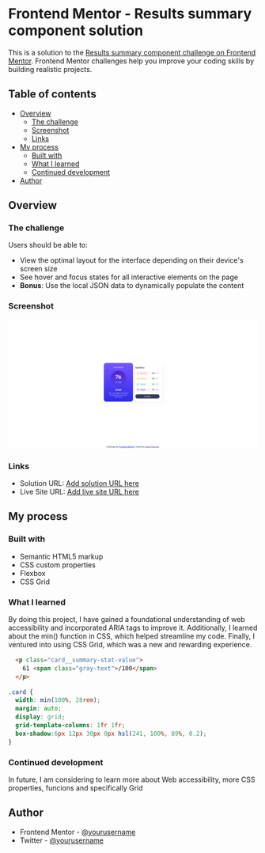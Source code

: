 # Frontend Mentor - Results summary component solution

This is a solution to the [Results summary component challenge on Frontend Mentor](https://www.frontendmentor.io/challenges/results-summary-component-CE_K6s0maV). Frontend Mentor challenges help you improve your coding skills by building realistic projects.

## Table of contents

- [Overview](#overview)
  - [The challenge](#the-challenge)
  - [Screenshot](#screenshot)
  - [Links](#links)
- [My process](#my-process)
  - [Built with](#built-with)
  - [What I learned](#what-i-learned)
  - [Continued development](#continued-development)
- [Author](#author)

## Overview

### The challenge

Users should be able to:

- View the optimal layout for the interface depending on their device's screen size
- See hover and focus states for all interactive elements on the page
- **Bonus**: Use the local JSON data to dynamically populate the content

### Screenshot

![](./screenshot.png)

### Links

- Solution URL: [Add solution URL here](https://github.com/nuraf9607/fm-results-summery-component)
- Live Site URL: [Add live site URL here](https://nuraf9607.github.io/fm-results-summery-component/)

## My process

### Built with

- Semantic HTML5 markup
- CSS custom properties
- Flexbox
- CSS Grid

### What I learned

By doing this project, I have gained a foundational understanding of web accessibility and incorporated ARIA tags to improve it. Additionally, I learned about the min() function in CSS, which helped streamline my code. Finally, I ventured into using CSS Grid, which was a new and rewarding experience.

```html
  <p class="card__summary-stat-value">
    61 <span class="gray-text">/100</span>
  </p>
```

```css
.card {
  width: min(100%, 28rem);
  margin: auto;
  display: grid;
  grid-template-columns: 1fr 1fr;
  box-shadow:6px 12px 30px 0px hsl(241, 100%, 89%, 0.2);
}
```

### Continued development

In future, I am considering to learn more about Web accessibility, more CSS properties, funcions and specifically Grid


## Author

- Frontend Mentor - [@yourusername](https://www.frontendmentor.io/profile/nuraf9607)
- Twitter - [@yourusername](https://x.com/theAbdurRahman1)


